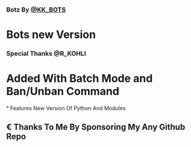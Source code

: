 ### Botz By [@KK_BOTS](https://t.me/movie_a1)

# Bots new Version

### Special Thanks @R_KOHLI

# Added With Batch Mode and Ban/Unban Command
° Features New Version Of Python And Modules

## € Thanks To Me By Sponsoring My Any Github Repo 
 
